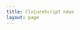 ```yaml
---
title: ClojureScript news
layout: page
---
```


<div id="ContentGemsWidget" style="padding: 0;"></div>

<script>
window.ContentGemsWidgetOptions = {
  feed_id: '4AYd8pMfVu0dwwxrMNYP'
}

!function(){function t(){var t=a.createElement("script");t.type="text/javascript",t.async=!0,t.src="http://assets.contentgems.com/website-widget/1.1.0/website-widget.js";var e=a.getElementsByTagName("script")[0];e.parentNode.insertBefore(t,e)}var e=window,a=document;e.attachEvent?e.attachEvent("onload",t):e.addEventListener("load",t,!1)}();
</script>
